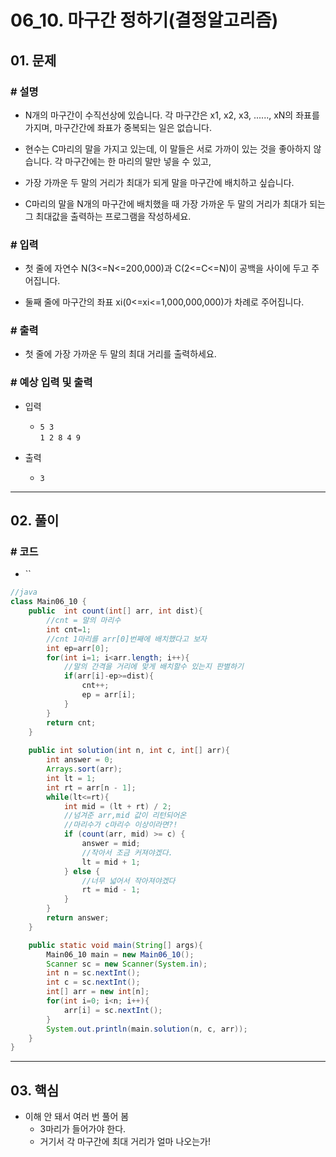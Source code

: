 # 06_10. 마구간 정하기(결정알고리즘)

## 01. 문제

### # 설명

- N개의 마구간이 수직선상에 있습니다. 각 마구간은 x1, x2, x3, ......, xN의 좌표를 가지며, 마구간간에 좌표가 중복되는 일은 없습니다.

- 현수는 C마리의 말을 가지고 있는데, 이 말들은 서로 가까이 있는 것을 좋아하지 않습니다. 각 마구간에는 한 마리의 말만 넣을 수 있고,

- 가장 가까운 두 말의 거리가 최대가 되게 말을 마구간에 배치하고 싶습니다.

- C마리의 말을 N개의 마구간에 배치했을 때 가장 가까운 두 말의 거리가 최대가 되는 그 최대값을 출력하는 프로그램을 작성하세요.

### # 입력

- 첫 줄에 자연수 N(3<=N<=200,000)과 C(2<=C<=N)이 공백을 사이에 두고 주어집니다.

- 둘째 줄에 마구간의 좌표 xi(0<=xi<=1,000,000,000)가 차례로 주어집니다.

### # 출력

- 첫 줄에 가장 가까운 두 말의 최대 거리를 출력하세요.

### # 예상 입력 및 출력

- 입력
  - `5 3`
</br>`1 2 8 4 9`

- 출력
  - `3`

---

## 02. 풀이

### # 코드

- ``

```java
//java
class Main06_10 {
    public  int count(int[] arr, int dist){
        //cnt = 말의 마리수
        int cnt=1;
        //cnt 1마리를 arr[0]번째에 배치했다고 보자
        int ep=arr[0];
        for(int i=1; i<arr.length; i++){
            //말의 간격을 거리에 맞게 배치할수 있는지 판별하기
            if(arr[i]-ep>=dist){
                cnt++;
                ep = arr[i];
            }
        }
        return cnt;
    }
    
    public int solution(int n, int c, int[] arr){
        int answer = 0;
        Arrays.sort(arr);
        int lt = 1;
        int rt = arr[n - 1];
        while(lt<=rt){
            int mid = (lt + rt) / 2;
            //넘겨준 arr,mid 값이 리턴되어온
            //마리수가 c마리수 이상이라면?!
            if (count(arr, mid) >= c) {
                answer = mid;
                //작아서 조금 커져야겠다.
                lt = mid + 1;
            } else {
                //너무 넓어서 작아져야겠다
                rt = mid - 1;
            }
        }
        return answer;
    }

    public static void main(String[] args){
        Main06_10 main = new Main06_10();
        Scanner sc = new Scanner(System.in);
        int n = sc.nextInt();
        int c = sc.nextInt();
        int[] arr = new int[n];
        for(int i=0; i<n; i++){
            arr[i] = sc.nextInt();
        }
        System.out.println(main.solution(n, c, arr));
    }
}
```

---

## 03. 핵심

- 이해 안 돼서 여러 번 풀어 봄
  - 3마리가 들어가야 한다.
  - 거기서 각 마구간에 최대 거리가 얼마 나오는가!
